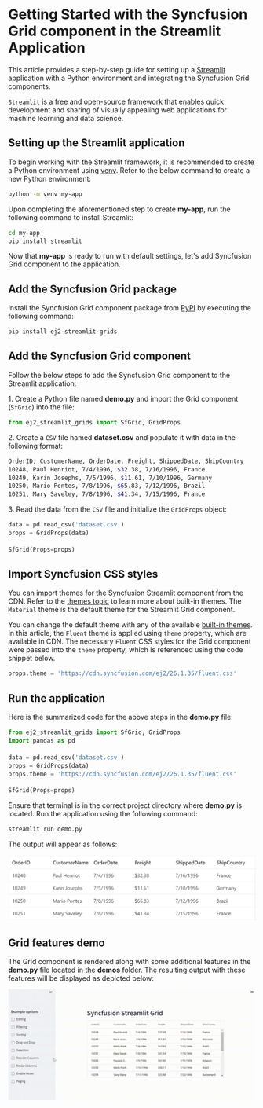 # Getting Started with the Syncfusion Grid component in the Streamlit Application

This article provides a step-by-step guide for setting up a [Streamlit](https://streamlit.io/) application with a Python environment and integrating the Syncfusion Grid components.

`Streamlit` is a free and open-source framework that enables quick development and sharing of visually appealing web applications for machine learning and data science.

## Setting up the Streamlit application

To begin working with the Streamlit framework, it is recommended to create a Python environment using [venv](https://docs.python.org/3/library/venv.html). Refer to the below command to create a new Python environment:

```bash
python -m venv my-app
```

Upon completing the aforementioned step to create **my-app**, run the following command to install Streamlit:

```bash
cd my-app
pip install streamlit
```

Now that **my-app** is ready to run with default settings, let's add Syncfusion Grid component to the application.

## Add the Syncfusion Grid package

Install the Syncfusion Grid component package from [PyPI](https://pypi.org/project/ej2-streamlit-grids/) by executing the following command:

```sh
pip install ej2-streamlit-grids
```

## Add the Syncfusion Grid component

Follow the below steps to add the Syncfusion Grid component to the Streamlit application:

1\. Create a Python file named **demo.py** and import the Grid component (`SfGrid`) into the file:

```py
from ej2_streamlit_grids import SfGrid, GridProps
```

2\. Create a `CSV` file named **dataset.csv** and populate it with data in the following format:

```sh
OrderID, CustomerName, OrderDate, Freight, ShippedDate, ShipCountry
10248, Paul Henriot, 7/4/1996, $32.38, 7/16/1996, France
10249, Karin Josephs, 7/5/1996, $11.61, 7/10/1996, Germany
10250, Mario Pontes, 7/8/1996, $65.83, 7/12/1996, Brazil
10251, Mary Saveley, 7/8/1996, $41.34, 7/15/1996, France
```

3\. Read the data from the `CSV` file and initialize the `GridProps` object:

```py
data = pd.read_csv('dataset.csv')
props = GridProps(data)

SfGrid(Props=props)
```

## Import Syncfusion CSS styles

You can import themes for the Syncfusion Streamlit component from the CDN. Refer to the [themes topic](https://ej2.syncfusion.com/react/documentation/appearance/theme/) to learn more about built-in themes. The `Material` theme is the default theme for the Streamlit Grid component.

You can change the default theme with any of the available [built-in themes](https://ej2.syncfusion.com/react/documentation/appearance/theme/). In this article, the `Fluent` theme is applied using `theme` property, which are available in CDN. The necessary `Fluent` CSS styles for the Grid component were passed into the `theme` property, which is referenced using the code snippet below.

```py
props.theme = 'https://cdn.syncfusion.com/ej2/26.1.35/fluent.css'
```

## Run the application

Here is the summarized code for the above steps in the **demo.py** file:

```py
from ej2_streamlit_grids import SfGrid, GridProps
import pandas as pd

data = pd.read_csv('dataset.csv')
props = GridProps(data)
props.theme = 'https://cdn.syncfusion.com/ej2/26.1.35/fluent.css'

SfGrid(Props=props)
```

Ensure that terminal is in the correct project directory where **demo.py** is located. Run the application using the following command:

```sh
streamlit run demo.py
```

The output will appear as follows:

![demo](images/ej2_streamlit_grids_demo.png)

## Grid features demo

The Grid component is rendered along with some additional features in the **demo.py** file located in the **demos** folder. The resulting output with these features will be displayed as depicted below:

![demo](images/ej2_streamlit_grids_demos.gif)
